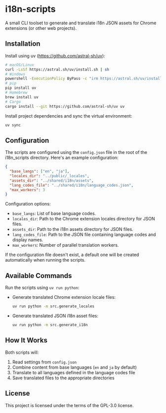 # i18n-scripts

A small CLI toolset to generate and translate i18n JSON assets for Chrome extensions (or other web projects).

## Installation

Install using uv (https://github.com/astral-sh/uv):

```bash
# macOS/Linux
curl -LsSf https://astral.sh/uv/install.sh | sh
# Windows
powershell -ExecutionPolicy ByPass -c "irm https://astral.sh/uv/install.ps1 | iex"
# pip
pip install uv
# Homebrew
brew install uv
# Cargo
cargo install --git https://github.com/astral-sh/uv uv
```

Install project dependencies and sync the virtual environment:

```bash
uv sync
```

## Configuration

The scripts are configured using the `config.json` file in the root of the i18n_scripts directory. Here's an example configuration:

```json
{
  "base_langs": ["en", "ja"],
  "locales_dir": "../public/_locales",
  "assets_dir": "../shared/i18n/assets",
  "lang_codes_file": "../shared/i18n/language_codes.json",
  "max_workers": 3
}
```

Configuration options:

- `base_langs`: List of base language codes.
- `locales_dir`: Path to the Chrome extension locales directory for JSON files.
- `assets_dir`: Path to the i18n assets directory for JSON files.
- `lang_codes_file`: Path to the JSON file containing language codes and display names.
- `max_workers`: Number of parallel translation workers.

If the configuration file doesn't exist, a default one will be created automatically when running the scripts.

## Available Commands

Run the scripts using `uv run python`:

- Generate translated Chrome extension locale files:
  ```bash
  uv run python -m src.generate_locales
  ```

- Generate translated JSON i18n asset files:
  ```bash
  uv run python -m src.generate_i18n
  ```

## How It Works

Both scripts will:
1. Read settings from `config.json`
2. Combine content from base languages (`en` and `ja` by default)
3. Translate to all languages defined in the language codes file
4. Save translated files to the appropriate directories

## License

This project is licensed under the terms of the GPL-3.0 license.

